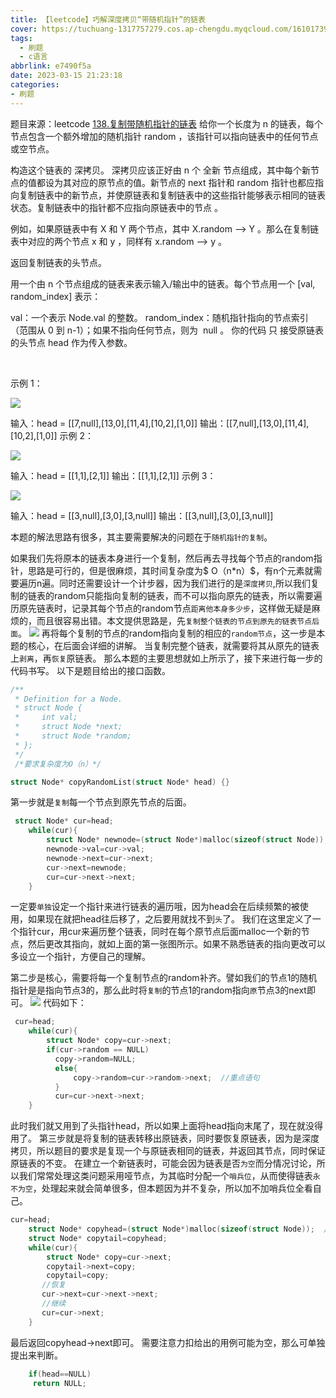 ```yaml
---
title: 【leetcode】巧解深度拷贝“带随机指针”的链表
cover: https://tuchuang-1317757279.cos.ap-chengdu.myqcloud.com/1610173947-QjrHlC-LeetCode.png
tags:
  - 刷题
  - c语言
abbrlink: e7490f5a
date: 2023-03-15 21:23:18
categories: 
- 刷题
---
```

题目来源：leetcode [138.复制带随机指针的链表](https://leetcode.cn/problems/copy-list-with-random-pointer)
给你一个长度为 n 的链表，每个节点包含一个额外增加的随机指针 random ，该指针可以指向链表中的任何节点或空节点。

构造这个链表的 深拷贝。 深拷贝应该正好由 n 个 全新 节点组成，其中每个新节点的值都设为其对应的原节点的值。新节点的 next 指针和 random 指针也都应指向复制链表中的新节点，并使原链表和复制链表中的这些指针能够表示相同的链表状态。复制链表中的指针都不应指向原链表中的节点 。

例如，如果原链表中有 X 和 Y 两个节点，其中 X.random --> Y 。那么在复制链表中对应的两个节点 x 和 y ，同样有 x.random --> y 。

返回复制链表的头节点。

用一个由 n 个节点组成的链表来表示输入/输出中的链表。每个节点用一个 [val, random_index] 表示：

val：一个表示 Node.val 的整数。
random_index：随机指针指向的节点索引（范围从 0 到 n-1）；如果不指向任何节点，则为  null 。
你的代码 只 接受原链表的头节点 head 作为传入参数。

 

示例 1：

<img src='https://assets.leetcode-cn.com/aliyun-lc-upload/uploads/2020/01/09/e1.png'>

输入：head = [[7,null],[13,0],[11,4],[10,2],[1,0]]
输出：[[7,null],[13,0],[11,4],[10,2],[1,0]]
示例 2：

<img src='https://assets.leetcode-cn.com/aliyun-lc-upload/uploads/2020/01/09/e2.png'>

输入：head = [[1,1],[2,1]]
输出：[[1,1],[2,1]]
示例 3：

<img src='https://assets.leetcode-cn.com/aliyun-lc-upload/uploads/2020/01/09/e3.png'>

输入：head = [[3,null],[3,0],[3,null]]
输出：[[3,null],[3,0],[3,null]]

本题的解法思路有很多，其主要需要解决的问题在于`随机指针的复制`。

如果我们先将原本的链表本身进行一个复制，然后再去寻找每个节点的random指针，思路是可行的，但是很麻烦，其时间复杂度为$ O（n*n）$，有n个元素就需要遍历n遍。同时还需要设计一个计步器，因为我们进行的是`深度拷贝`,所以我们复制的链表的random只能指向复制的链表，而不可以指向原先的链表，所以需要遍历原先链表时，记录其每个节点的random节点`距离他本身多少步`，这样做无疑是麻烦的，而且很容易出错。本文提供思路是，先`复制整个链表的节点到原先的链表节点后面`。
<img src='https://imgbed.link/file/19742'>
再将每个复制的节点的random指向复制的相应的`random节点`，这一步是本题的核心，在后面会详细的讲解。
当复制完整个链表，就需要将其从原先的链表上`剥离`，再`恢复`原链表。
那么本题的主要思想就如上所示了，接下来进行每一步的代码书写。
以下是题目给出的接口函数。
```c
/**
 * Definition for a Node.
 * struct Node {
 *     int val;
 *     struct Node *next;
 *     struct Node *random;
 * };
 */
 /*要求复杂度为O（n）*/

struct Node* copyRandomList(struct Node* head) {}
```

第一步就是`复制`每一个节点到原先节点的后面。
```c
 struct Node* cur=head;
    while(cur){
        struct Node* newnode=(struct Node*)malloc(sizeof(struct Node));
        newnode->val=cur->val;
        newnode->next=cur->next;
        cur->next=newnode;
        cur=cur->next->next;
    }
```
一定要`单独`设定一个指针来进行链表的遍历哦，因为head会在后续频繁的被使用，如果现在就把head往后移了，之后要用就找不到`头`了。
我们在这里定义了一个指针cur，用cur来遍历整个链表，同时在每个原节点后面malloc一个新的节点，然后更改其指向，就如上面的第一张图所示。如果不熟悉链表的指向更改可以多设立一个指针，方便自己的理解。

第二步是核心，需要将每一个复制节点的random补齐。譬如我们的节点1的随机指针是是指向节点3的，那么此时将`复制`的节点1的random指向`原`节点3的next即可。
<img src='https://imgbed.link/file/19743'>
代码如下：
```c
 cur=head;
    while(cur){
        struct Node* copy=cur->next;
        if(cur->random == NULL)
          copy->random=NULL;
          else{
              copy->random=cur->random->next;  //重点语句
          }
          cur=cur->next->next;
    }
```
此时我们就又用到了头指针head，所以如果上面将head指向末尾了，现在就没得用了。
第三步就是将复制的链表转移出原链表，同时要恢复原链表，因为是深度拷贝，所以题目的要求是复现一个与原链表相同的链表，并返回其节点，同时保证原链表的不变。
在建立一个新链表时，可能会因为链表是否`为空`而分情况讨论，所以我们常常处理这类问题采用哑节点，为其临时分配一个`哨兵位`，从而使得链表`永不为空`，处理起来就会简单很多，但本题因为并不复杂，所以加不加哨兵位全看自己。
```c
cur=head;
    struct Node* copyhead=(struct Node*)malloc(sizeof(struct Node));  //哨兵位
    struct Node* copytail=copyhead;
    while(cur){
        struct Node* copy=cur->next;
        copytail->next=copy;
        copytail=copy;
       //恢复
       cur->next=cur->next->next;
       //继续
       cur=cur->next;
    }
```

最后返回copyhead->next即可。
需要注意力扣给出的用例可能为空，那么可单独提出来判断。
```c
	if(head==NULL)
     return NULL;
```


